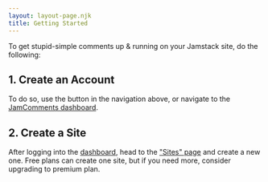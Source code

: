 ```yaml
---
layout: layout-page.njk
title: Getting Started
---
```


To get stupid-simple comments up & running on your Jamstack site, do the following:

## 1. Create an Account

To do so, use the button in the navigation above, or navigate to the [JamComments dashboard](http://app.jamcomments.com/).

## 2. Create a Site

After logging into the [dashboard](https://app.jamcomments.com), head to the ["Sites" page](https://app.jamcomments.com/sites) and create a new one. Free plans can create one site, but if you need more, consider upgrading to premium plan.
